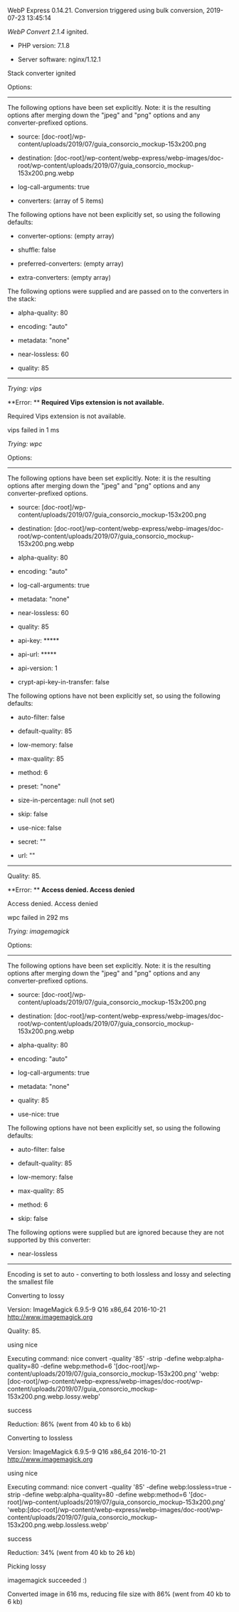 WebP Express 0.14.21. Conversion triggered using bulk conversion, 2019-07-23 13:45:14

*WebP Convert 2.1.4*  ignited.
- PHP version: 7.1.8
- Server software: nginx/1.12.1

Stack converter ignited

Options:
------------
The following options have been set explicitly. Note: it is the resulting options after merging down the "jpeg" and "png" options and any converter-prefixed options.
- source: [doc-root]/wp-content/uploads/2019/07/guia_consorcio_mockup-153x200.png
- destination: [doc-root]/wp-content/webp-express/webp-images/doc-root/wp-content/uploads/2019/07/guia_consorcio_mockup-153x200.png.webp
- log-call-arguments: true
- converters: (array of 5 items)

The following options have not been explicitly set, so using the following defaults:
- converter-options: (empty array)
- shuffle: false
- preferred-converters: (empty array)
- extra-converters: (empty array)

The following options were supplied and are passed on to the converters in the stack:
- alpha-quality: 80
- encoding: "auto"
- metadata: "none"
- near-lossless: 60
- quality: 85
------------


*Trying: vips* 

**Error: ** **Required Vips extension is not available.** 
Required Vips extension is not available.
vips failed in 1 ms

*Trying: wpc* 

Options:
------------
The following options have been set explicitly. Note: it is the resulting options after merging down the "jpeg" and "png" options and any converter-prefixed options.
- source: [doc-root]/wp-content/uploads/2019/07/guia_consorcio_mockup-153x200.png
- destination: [doc-root]/wp-content/webp-express/webp-images/doc-root/wp-content/uploads/2019/07/guia_consorcio_mockup-153x200.png.webp
- alpha-quality: 80
- encoding: "auto"
- log-call-arguments: true
- metadata: "none"
- near-lossless: 60
- quality: 85
- api-key: *****
- api-url: *****
- api-version: 1
- crypt-api-key-in-transfer: false

The following options have not been explicitly set, so using the following defaults:
- auto-filter: false
- default-quality: 85
- low-memory: false
- max-quality: 85
- method: 6
- preset: "none"
- size-in-percentage: null (not set)
- skip: false
- use-nice: false
- secret: ""
- url: ""
------------

Quality: 85. 

**Error: ** **Access denied. Access denied** 
Access denied. Access denied
wpc failed in 292 ms

*Trying: imagemagick* 

Options:
------------
The following options have been set explicitly. Note: it is the resulting options after merging down the "jpeg" and "png" options and any converter-prefixed options.
- source: [doc-root]/wp-content/uploads/2019/07/guia_consorcio_mockup-153x200.png
- destination: [doc-root]/wp-content/webp-express/webp-images/doc-root/wp-content/uploads/2019/07/guia_consorcio_mockup-153x200.png.webp
- alpha-quality: 80
- encoding: "auto"
- log-call-arguments: true
- metadata: "none"
- quality: 85
- use-nice: true

The following options have not been explicitly set, so using the following defaults:
- auto-filter: false
- default-quality: 85
- low-memory: false
- max-quality: 85
- method: 6
- skip: false

The following options were supplied but are ignored because they are not supported by this converter:
- near-lossless
------------

Encoding is set to auto - converting to both lossless and lossy and selecting the smallest file

Converting to lossy
Version: ImageMagick 6.9.5-9 Q16 x86_64 2016-10-21 http://www.imagemagick.org
Quality: 85. 
using nice
Executing command: nice convert -quality '85' -strip -define webp:alpha-quality=80 -define webp:method=6 '[doc-root]/wp-content/uploads/2019/07/guia_consorcio_mockup-153x200.png' 'webp:[doc-root]/wp-content/webp-express/webp-images/doc-root/wp-content/uploads/2019/07/guia_consorcio_mockup-153x200.png.webp.lossy.webp'
success
Reduction: 86% (went from 40 kb to 6 kb)

Converting to lossless
Version: ImageMagick 6.9.5-9 Q16 x86_64 2016-10-21 http://www.imagemagick.org
using nice
Executing command: nice convert -quality '85' -define webp:lossless=true -strip -define webp:alpha-quality=80 -define webp:method=6 '[doc-root]/wp-content/uploads/2019/07/guia_consorcio_mockup-153x200.png' 'webp:[doc-root]/wp-content/webp-express/webp-images/doc-root/wp-content/uploads/2019/07/guia_consorcio_mockup-153x200.png.webp.lossless.webp'
success
Reduction: 34% (went from 40 kb to 26 kb)

Picking lossy
imagemagick succeeded :)

Converted image in 616 ms, reducing file size with 86% (went from 40 kb to 6 kb)
